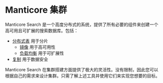 # Manticore 集群

Manticore Search 是一个高度分布式的系统，提供了所有必要的组件来创建一个高可用且可扩展的搜索数据库。包括：
* [分布式表](../Creating_a_table/Creating_a_distributed_table/Creating_a_distributed_table.md) 用于分片
  * [镜像](../Creating_a_cluster/Remote_nodes/Mirroring.md) 用于高可用性
  * [负载均衡](../Creating_a_cluster/Remote_nodes/Load_balancing.md) 用于可扩展性
* [复制](../Creating_a_cluster/Setting_up_replication/Setting_up_replication.md) 用于数据安全

Manticore Search 在集群搭建方面提供了极大的灵活性。没有限制，因此您可以根据自己的需求来设计集群。只需了解上述工具并使用它们来实现您想要的目标。

<!-- proofread -->

